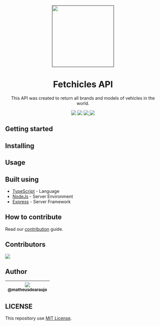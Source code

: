 <p align="center">
  <a href="" rel="noopener">
    <img width=200px height=200px src="https://i.imgur.com/rPO1EEP.png">
 </a>
</p>

<h1 align="center">Fetchicles API</h1>

<p align="center">
  This API was created to return all brands and models of vehicles in the world.
</p>


<div align="center">
    <a>
        <img src="https://img.shields.io/badge/version-1.0-blue.svg?cacheSeconds=2592000">
    </a>
    <a>
        <img src="https://img.shields.io/badge/status-active-success.svg">
    </a>
    <a href="https://github.com/matheusdearaujo/fetchicles-api/issues">
        <img src="https://img.shields.io/github/issues/matheusdearaujo/fetchicles-api">
    </a>
    <a href="https://github.com/matheusdearaujo/fetchicles-api/pulls">
        <img src="https://img.shields.io/github/issues-pr/matheusdearaujo/fetchicles-api">
    </a>
</div>

## Getting started

<!-- These instructions will get you a copy of the project up and running on your local machine for development and testing purposes. See [deployment](#deployment) for notes on how to deploy the project on a live system.

```
Give examples
``` -->

## Installing

<!-- A step by step series of examples that tell you how to get a development env running.

Say what the step will be

```
Give the example
```

And repeat

```
until finished
```

End with an example of getting some data out of the system or using it for a little demo. -->

## Usage

<!-- Add notes about how to use the system. -->

## Built using

- [TypeScript](https://www.typescriptlang.org/) - Language
- [NodeJs](https://nodejs.org/en/) - Server Environment
- [Express](https://expressjs.com/) - Server Framework

## How to contribute

Read our [contribution](/CONTRIBUTING.md) guide.

## Contributors

<a href="https://github.com/matheusdearaujo/fetchicles-api/graphs/contributors"><img src="https://contrib.rocks/image?repo=matheusdearaujo/fetchicles-api" /></a>

## Author

| [<img src="https://avatars.githubusercontent.com/u/61164981?v=3&s=115"><br><sub>@matheusdearaujo</sub>](https://github.com/matheusdearaujo) |
| :-----------------------------------------------------------------------------------------------------------------------------------------: |

## LICENSE

This repository use [MIT License](/LICENSE).

